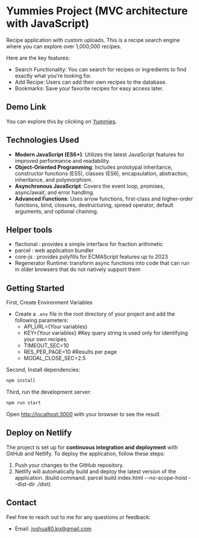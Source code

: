 # Yummies Project (MVC architecture with JavaScript)

Recipe application with custom uploads.
This is a recipe search engine where you can explore over 1,000,000 recipes.

Here are the key features:

- Search Functionality: You can search for recipes or ingredients to find exactly what you’re looking for.
- Add Recipe: Users can add their own recipes to the database.
- Bookmarks: Save your favorite recipes for easy access later.

## Demo Link

You can explore this by clicking on [Yummies](https://yummies0.netlify.app/).

## Technologies Used

- **Modern JavaScript (ES6+)**: Utilizes the latest JavaScript features for improved performance and readability.
- **Object-Oriented Programming**: Includes prototypal inheritance, constructor functions (ES5), classes (ES6), encapsulation, abstraction, inheritance, and polymorphism.
- **Asynchronous JavaScript**: Covers the event loop, promises, async/await, and error handling.
- **Advanced Functions**: Uses arrow functions, first-class and higher-order functions, bind, closures, destructuring, spread operator, default arguments, and optional chaining.

## Helper tools

- flactional : provides a simple interface for fraction arithmetic
- parcel : web application bundler
- core-js : provides polyfills for ECMAScript features up to 2023
- Regenerator Runtime: transform async functions into code that can run in older browsers that do not natively support them

## Getting Started

First, Create Environment Variables

- Create a `.env` file in the root directory of your project and add the following parameters:
  - API_URL={Your variables}
  - KEY={Your variables} #Key query string is used only for identifying your own recipes.
  - TIMEOUT_SEC=10
  - RES_PER_PAGE=10 #Results per page
  - MODAL_CLOSE_SEC=2.5

Second, Install dependencies:

```bash
npm install

```

Third, run the development server:

```bash
npm run start

```

Open [http://localhost:3000](http://localhost:3000) with your browser to see the result.

## Deploy on Netlify

The project is set up for **continuous integration and deployment** with GitHub and Netlify. To deploy the application, follow these steps:

1. Push your changes to the GitHub repository.
2. Netlify will automatically build and deploy the latest version of the application. (build command: parcel build index.html --no-scope-hoist --dist-dir ./dist)

## Contact

Feel free to reach out to me for any questions or feedback:

- Email: [joshua80.ko@gmail.com](mailto:joshua80.ko@gmail.com)
